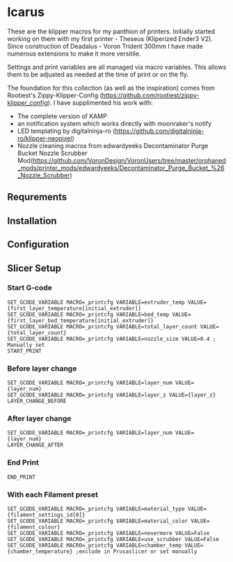 # Icarus

These are the klipper macros for my panthion of printers. Initially started working on them with my first printer - Theseus (Kliperized Ender3 V2). Since construction of Deadalus - Voron Trident 300mm I have made numerous extensions to make it more versitile.

Settings and print variables are all managed via macro variables. This allows them to be adjusted as needed at the time of print or on the fly.

The foundation for this collection (as well as the inspiration) comes from Rootiest's Zippy-Klipper-Config (https://github.com/rootiest/zippy-klipper_config). I have supplimented his work with: 
- The complete version of KAMP
- an notification system which works directly with moonraker's notify
- LED templating by digitalninja-ro (https://github.com/digitalninja-ro/klipper-neopixel)
- Nozzle cleaning macros from edwardyeeks Decontaminator Purge Bucket Nozzle Scrubber Mod(https://github.com/VoronDesign/VoronUsers/tree/master/orphaned_mods/printer_mods/edwardyeeks/Decontaminator_Purge_Bucket_%26_Nozzle_Scrubber)

## Requrements

## Installation

## Configuration

## Slicer Setup
### Start G-code
```
SET_GCODE_VARIABLE MACRO=_printcfg VARIABLE=extruder_temp VALUE={first_layer_temperature[initial_extruder]}
SET_GCODE_VARIABLE MACRO=_printcfg VARIABLE=bed_temp VALUE={first_layer_bed_temperature[initial_extruder]}
SET_GCODE_VARIABLE MACRO=_printcfg VARIABLE=total_layer_count VALUE={total_layer_count}
SET_GCODE_VARIABLE MACRO=_printcfg VARIABLE=nozzle_size VALUE=0.4 ; Manually set 
START_PRINT
```
### Before layer change
```
SET_GCODE_VARIABLE MACRO=_printcfg VARIABLE=layer_num VALUE={layer_num}
SET_GCODE_VARIABLE MACRO=_printcfg VARIABLE=layer_z VALUE={layer_z}
LAYER_CHANGE_BEFORE
```
### After layer change
```
SET_GCODE_VARIABLE MACRO=_printcfg VARIABLE=layer_num VALUE={layer_num}
LAYER_CHANGE_AFTER
```
### End Print
```
END_PRINT
```
### With each Filament preset
```
SET_GCODE_VARIABLE MACRO=_printcfg VARIABLE=material_type VALUE={filament_settings_id[0]}
SET_GCODE_VARIABLE MACRO=_printcfg VARIABLE=material_color VALUE={filament_colour}
SET_GCODE_VARIABLE MACRO=_printcfg VARIABLE=nevermore VALUE=False
SET_GCODE_VARIABLE MACRO=_printcfg VARIABLE=use_scrubber VALUE=False
SET_GCODE_VARIABLE MACRO=_printcfg VARIABLE=chamber_temp VALUE={chamber_temperature} ;exclude in Prusaslicer or set manually
```
